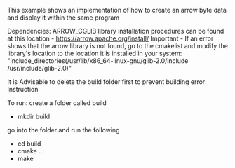 This example shows an implementation of how to create an arrow byte data and display it within the same program


Dependencies:
ARROW_CGLIB library
installation procedures can be found at this location - https://arrow.apache.org/install/
Important - If an error shows that the arrow library is not found, go to the cmakelist and modify the library's location to the location it is installed in your system:
"include_directories(/usr/lib/x86_64-linux-gnu/glib-2.0/include /usr/include/glib-2.0)"



It is Advisable to delete the build folder first to prevent building error
Instruction

To run:
create a folder called build
- mkdir build

go into the folder and run the following

- cd build
- cmake ..
- make

